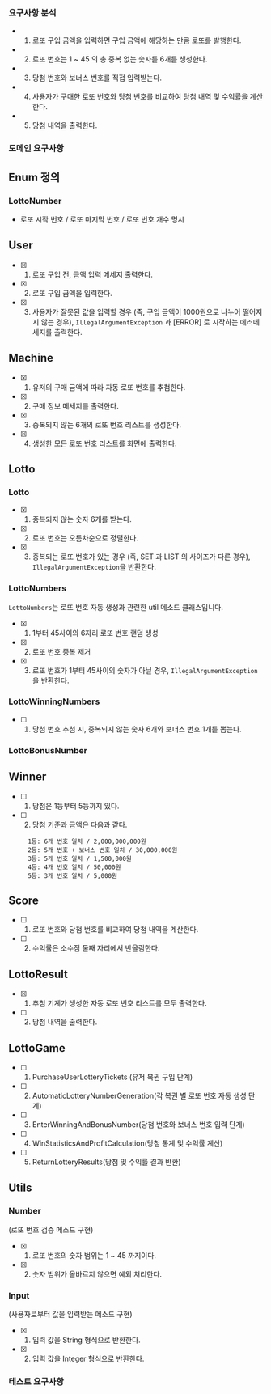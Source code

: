 ### 요구사항 분석
- 1. 로또 구입 금액을 입력하면 구입 금액에 해당하는 만큼 로또를 발행한다.
- 2. 로또 번호는 1 ~ 45 의 총 중복 없는 숫자를 6개를 생성한다.
- 3. 당첨 번호와 보너스 번호를 직접 입력받는다.
- 4. 사용자가 구매한 로또 번호와 당첨 번호를 비교하여 당첨 내역 및 수익률을 계산한다.
- 5. 당첨 내역을 출력한다.


### 도메인 요구사항
## Enum 정의
### LottoNumber
- 로또 시작 번호 / 로또 마지막 번호 / 로또 번호 개수 명시


## User
- [X] 1. 로또 구입 전, 금액 입력 메세지 출력한다.
- [X] 2. 로또 구입 금액을 입력한다.
- [X] 3. 사용자가 잘못된 값을 입력할 경우 (즉, 구입 금액이 1000원으로 나누어 떨어지지 않는 경우),
  `IllegalArgumentException` 과 [ERROR] 로 시작하는 에러메세지를 출력한다.

  
## Machine
- [X] 1. 유저의 구매 금액에 따라 자동 로또 번호를 추첨한다.
- [X] 2. 구매 정보 메세지를 출력한다.
- [X] 3. 중복되지 않는 6개의 로또 번호 리스트를 생성한다.
- [X] 4. 생성한 모든 로또 번호 리스트를 화면에 출력한다.
  
## Lotto
### Lotto
- [X] 1. 중복되지 않는 숫자 6개를 받는다.
- [X] 2. 로또 번호는 오름차순으로 정렬한다.
- [X] 3. 중복되는 로또 번호가 있는 경우 (즉, SET 과 LIST 의 사이즈가 다른 경우),
  `IllegalArgumentException`을 반환한다.

### LottoNumbers
`LottoNumbers`는 로또 번호 자동 생성과 관련한 util 메소드 클래스입니다.
- [X] 1. 1부터 45사이의 6자리 로또 번호 랜덤 생성
- [X] 2. 로또 번호 중복 제거
- [X] 3. 로또 번호가 1부터 45사이의 숫자가 아닐 경우, `IllegalArgumentException`을 반환한다.
  
### LottoWinningNumbers
- [ ] 1. 당첨 번호 추첨 시, 중복되지 않는 숫자 6개와 보너스 번호 1개를 뽑는다.
### LottoBonusNumber


## Winner
- [ ] 1. 당첨은 1등부터 5등까지 있다.
- [ ] 2. 당첨 기준과 금액은 다음과 같다.

  ```SHELL
    1등: 6개 번호 일치 / 2,000,000,000원
    2등: 5개 번호 + 보너스 번호 일치 / 30,000,000원
    3등: 5개 번호 일치 / 1,500,000원
    4등: 4개 번호 일치 / 50,000원
    5등: 3개 번호 일치 / 5,000원
  ```

## Score
- [ ] 1. 로또 번호와 당첨 번호를 비교하여 당첨 내역을 계산한다.
- [ ] 2. 수익률은 소수점 둘째 자리에서 반올림한다.

## LottoResult
- [X] 1. 추첨 기계가 생성한 자동 로또 번호 리스트를 모두 출력한다.
- [ ] 2. 당첨 내역을 출력한다.
  
## LottoGame
- [ ] 1. PurchaseUserLotteryTickets (유저 복권 구입 단계)
- [ ] 2. AutomaticLotteryNumberGeneration(각 복권 별 로또 번호 자동 생성 단계)
- [ ] 3. EnterWinningAndBonusNumber(당첨 번호와 보너스 번호 입력 단계)
- [ ] 4. WinStatisticsAndProfitCalculation(당첨 통계 및 수익률 계산)
- [ ] 5. ReturnLotteryResults(당첨 및 수익률 결과 반환)

## Utils
### Number 
(로또 번호 검증 메소드 구현)
- [X] 1. 로또 번호의 숫자 범위는 1 ~ 45 까지이다.
- [X] 2. 숫자 범위가 올바르지 않으면 예외 처리한다.

### Input 
(사용자로부터 값을 입력받는 메소드 구현)
- [X] 1. 입력 값을 String 형식으로 반환한다.
- [X] 2. 입력 값을 Integer 형식으로 반환한다.
  
### 테스트 요구사항